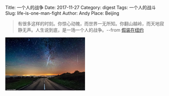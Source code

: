 Title: 一个人的战争
Date: 2017-11-27
Category: digest
Tags: 一个人的战斗
Slug: life-is-one-man-fight
Author: Andy
Place: Beijing

>有很多这样的时刻。你惊心动魄，而世界一无所知。你翻山越岭，而天地寂静无声。人生说到底，是一场一个人的战争。 ​​​​--from [假装在纽约](https://weibo.com/1645101450/DsOk6EG7r?type=comment)

<div class="figure"> 
    <img src="/static/images/2017.11.27.one-man-fight.jpg" alt="一个人的战争"  width="50%" class="carousel-inner img-rounded img-responsive center-block"/>
</div>
